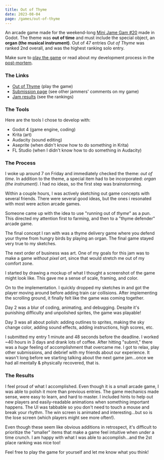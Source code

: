 ```yaml
---
title: Out of Thyme
date: 2023-08-04
page: /games/out-of-thyme
---
```


An arcade game made for the weekend-long [Mini Jame Gam #20](https://itch.io/jam/mini-jame-gam-20) made in Godot. The theme was **out of time** and must include the special object, an **organ (the musical instrument)**. Out of 47 entries _Out of Thyme_ was ranked 2nd overall, and was the highest ranking solo entry.

<content-img-row>
  <content-img src="/images/games/out-of-thyme/Untitled-2023-07-07-1953(2).png" class="invert-when-light"></content-img>
  <content-img src="/images/games/out-of-thyme/20230808225229.png"></content-img>
</content-img-row>

Make sure to [play the game](https://supergobo.itch.io/out-of-thyme) or read about my development process in the [post-mortem](/games/out-of-thyme).

<!-- more -->

### The Links

- [Out of Thyme](https://supergobo.itch.io/out-of-thyme) (play the game)
- [Submission page](https://itch.io/jam/mini-jame-gam-20/rate/2205815) (see other jammers' comments on my game)
- [Jam results](https://itch.io/jam/mini-jame-gam-20/results) (see the rankings)

### The Tools

Here are the tools I chose to develop with:

- Godot 4 (game engine, coding)
- Krita (art)
- Audacity (sound editing)
- Aseprite (when didn't know how to do something in Krita)
- FL Studio (when I didn't know how to do something in Audacity)

### The Process

I woke up around 7 on Friday and immediately checked the theme: *out of time*. In addition to the theme, a special item had to be incorporated: *organ (the instrument)*. I had no ideas, so the first step was brainstorming.

Within a couple hours, I was actively sketching out game concepts with several friends. There were several good ideas, but the ones i resonated with most were action arcade games.

<content-img-row>
  <content-img src="/images/games/out-of-thyme/20230808092547.png" class="invert-when-light"></content-img>
</content-img-row>

Someone came up with the idea to use "running out of *thyme*" as a pun. This directed my attention first to farming, and then to a "thyme defender" arcade game.

<content-img-row>
  <content-img src="/images/games/out-of-thyme/Untitled-2023-07-07-1953.png" class="invert-when-light"></content-img>
</content-img-row>

The final concept I ran with was a thyme delivery game where you defend your thyme from hungry birds by playing an organ. The final game stayed very true to my sketches.

<content-img-row>
  <content-img src="/images/games/out-of-thyme/Untitled-2023-07-07-1953(2).png" class="invert-when-light"></content-img>
</content-img-row>

The next order of business was art. One of my goals for this jam was to make a game *without pixel art*, since that would stretch me out of my comfort zone.

I started by drawing a mockup of what I thought a screenshot of the game might look like. This gave me a sense of scale, framing, and color.

<content-img-row>
  <content-img src="/images/games/out-of-thyme/20230808230137.png"></content-img>
</content-img-row>

On to the implementation. I quickly dropped my sketches in and got the player moving around before adding train car collisions. After implementing the scrolling ground, it finally felt like the game was coming together.

<content-img-row>
  <content-img src="/images/games/out-of-thyme/20230807082250.png"></content-img>
</content-img-row>

Day 2 was a blur of coding, animating, and debugging. Despite it's punishing difficulty and unpolished sprites, the game was playable!

Day 3 was all about polish: adding outlines to sprites, making the sky change color, adding sound effects, adding instructions, high scores, etc.

I submitted my entry 1 minute and 48 seconds before the deadline. I worked ~40 hours in 3 days and drank lots of coffee. After hitting "submit," there was a *huge* feeling of accomplishment that overcame me. I got to relax, play other submissions, and debrief with my friends about our experience. It wasn't long before we starting talking about the next game jam...once we had all mentally & physically recovered, that is.

<content-img-row>
  <content-img src="/images/games/out-of-thyme/20230808225229.png"></content-img>
  <content-img src="/images/games/out-of-thyme/game-gif.gif"></content-img>
</content-img-row>

### The Results

I feel proud of what I accomplished. Even though it is a small arcade game, I was able to polish it more than previous entries. The game mechanics made sense, were easy to learn, and hard to master. I included hints to help out new players and easily-readable animations when something important happens. The UI was tabbable so you don't need to touch a mouse and break your rhythm. The win screen is animated and interesting...but so is the lose screen (which players might see more often!).

<content-img-row>
  <content-img src="/images/games/out-of-thyme/lose.gif"></content-img>
</content-img-row>

Even though these seem like obvious additions in retrospect, it's difficult to prioritize the "smaller" items that make a game feel intuitive when under a time crunch. I am happy with what I was able to accomplish...and the 2st place ranking was nice too!

Feel free to play the game for yourself and let me know what you think!